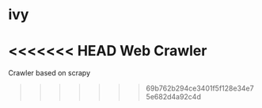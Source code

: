 # ivy
<<<<<<< HEAD
Web Crawler
=======
Crawler based on scrapy
>>>>>>> 69b762b294ce3401f5f128e34e75e682d4a92c4d

